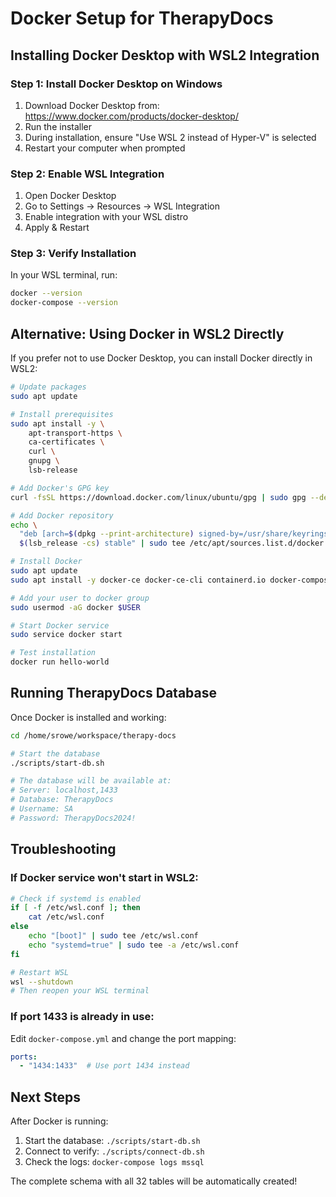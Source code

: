 # Docker Setup for TherapyDocs

## Installing Docker Desktop with WSL2 Integration

### Step 1: Install Docker Desktop on Windows

1. Download Docker Desktop from: https://www.docker.com/products/docker-desktop/
2. Run the installer
3. During installation, ensure "Use WSL 2 instead of Hyper-V" is selected
4. Restart your computer when prompted

### Step 2: Enable WSL Integration

1. Open Docker Desktop
2. Go to Settings → Resources → WSL Integration
3. Enable integration with your WSL distro
4. Apply & Restart

### Step 3: Verify Installation

In your WSL terminal, run:
```bash
docker --version
docker-compose --version
```

## Alternative: Using Docker in WSL2 Directly

If you prefer not to use Docker Desktop, you can install Docker directly in WSL2:

```bash
# Update packages
sudo apt update

# Install prerequisites
sudo apt install -y \
    apt-transport-https \
    ca-certificates \
    curl \
    gnupg \
    lsb-release

# Add Docker's GPG key
curl -fsSL https://download.docker.com/linux/ubuntu/gpg | sudo gpg --dearmor -o /usr/share/keyrings/docker-archive-keyring.gpg

# Add Docker repository
echo \
  "deb [arch=$(dpkg --print-architecture) signed-by=/usr/share/keyrings/docker-archive-keyring.gpg] https://download.docker.com/linux/ubuntu \
  $(lsb_release -cs) stable" | sudo tee /etc/apt/sources.list.d/docker.list > /dev/null

# Install Docker
sudo apt update
sudo apt install -y docker-ce docker-ce-cli containerd.io docker-compose-plugin

# Add your user to docker group
sudo usermod -aG docker $USER

# Start Docker service
sudo service docker start

# Test installation
docker run hello-world
```

## Running TherapyDocs Database

Once Docker is installed and working:

```bash
cd /home/srowe/workspace/therapy-docs

# Start the database
./scripts/start-db.sh

# The database will be available at:
# Server: localhost,1433
# Database: TherapyDocs
# Username: SA
# Password: TherapyDocs2024!
```

## Troubleshooting

### If Docker service won't start in WSL2:
```bash
# Check if systemd is enabled
if [ -f /etc/wsl.conf ]; then
    cat /etc/wsl.conf
else
    echo "[boot]" | sudo tee /etc/wsl.conf
    echo "systemd=true" | sudo tee -a /etc/wsl.conf
fi

# Restart WSL
wsl --shutdown
# Then reopen your WSL terminal
```

### If port 1433 is already in use:
Edit `docker-compose.yml` and change the port mapping:
```yaml
ports:
  - "1434:1433"  # Use port 1434 instead
```

## Next Steps

After Docker is running:

1. Start the database: `./scripts/start-db.sh`
2. Connect to verify: `./scripts/connect-db.sh`
3. Check the logs: `docker-compose logs mssql`

The complete schema with all 32 tables will be automatically created!